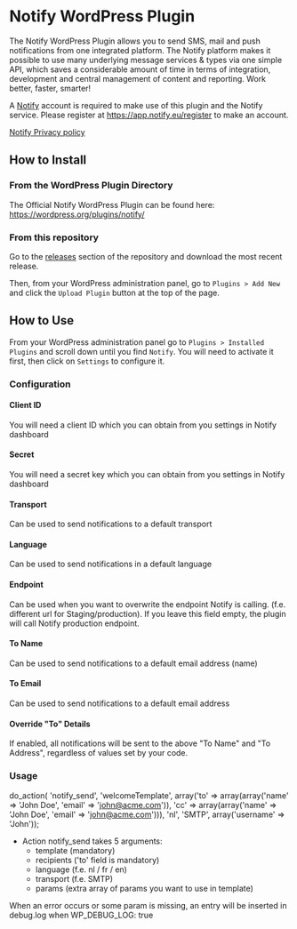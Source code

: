 # Notify WordPress Plugin


The Notify WordPress Plugin allows you to send SMS, mail and push notifications from one integrated platform. The Notify platform makes it possible to use many underlying message services & types via one simple API, which saves a considerable amount of time in terms of integration, development and central management of content and reporting. Work better, faster, smarter!

A <a href="https://notify.eu">Notify</a> account is required to make use of this plugin and the Notify service.
Please register at https://app.notify.eu/register to make an account.

<a href="https://notify.eu/privacy-policy/">Notify Privacy policy</a>

## How to Install

### From the WordPress Plugin Directory

The Official Notify WordPress Plugin can be found here: https://wordpress.org/plugins/notify/

### From this repository

Go to the [releases](https://github.com/notify-eu/notify-wp/releases) section of the repository and download the most recent release.

Then, from your WordPress administration panel, go to `Plugins > Add New` and click the `Upload Plugin` button at the top of the page.

## How to Use

From your WordPress administration panel go to `Plugins > Installed Plugins` and scroll down until you find `Notify`. You will need to activate it first, then click on `Settings` to configure it.

### Configuration

#### Client ID

You will need a client ID which you can obtain from you settings in Notify dashboard

#### Secret

You will need a secret key which you can obtain from you settings in Notify dashboard

#### Transport

Can be used to send notifications to a default transport

#### Language	

Can be used to send notifications in a default language

#### Endpoint	

Can be used when you want to overwrite the endpoint Notify is calling. (f.e. different url for Staging/production).
If you leave this field empty, the plugin will call Notify production endpoint.

#### To Name	

Can be used to send notifications to a default email address (name)

#### To Email	

Can be used to send notifications to a default email address

#### Override "To" Details	

If enabled, all notifications will be sent to the above "To Name" and "To Address", regardless of values set by your code.

### Usage

do_action( 'notify_send', 'welcomeTemplate', array('to' => array(array('name' => 'John Doe', 'email' => 'john@acme.com')), 'cc' => array(array('name' => 'John Doe', 'email' => 'john@acme.com'))), 'nl', 'SMTP', array('username' => 'John'));

- Action notify_send takes 5 arguments:
    - template (mandatory)
    - recipients ('to' field is mandatory)
    - language (f.e. nl / fr / en)
    - transport (f.e. SMTP)
    - params (extra array of params you want to use in template)
    
When an error occurs or some param is missing, an entry will be inserted in debug.log when WP_DEBUG_LOG: true
